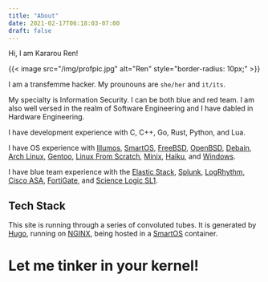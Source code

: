 ```yaml
--- 
title: "About" 
date: 2021-02-17T06:18:03-07:00 
draft: false 
---
```


Hi, I am Kararou Ren! 

{{< image src="/img/profpic.jpg" alt="Ren" style="border-radius: 10px;" >}}

I am a transfemme hacker.  My prounouns are `she/her` and `it/its`.

My specialty is Information Security.  I can be both blue and red team.  I am
also well versed in the realm of Software Engineering and I have dabled in
Hardware Engineering.

I have development experience with C, C++, Go, Rust, Python, and Lua.

I have OS experience with [Illumos](https://illumos.org/),
[SmartOS](https://wiki.smartos.org/), [FreeBSD](https://www.freebsd.org/),
[OpenBSD](https://www.openbsd.org/), [Debain](https://www.debian.org/), [Arch
Linux](https://archlinux.org/), [Gentoo](https://www.gentoo.org/), [Linux From
Scratch](http://www.linuxfromscratch.org/), [Minix](https://www.minix3.org/),
[Haiku](https://www.haiku-os.org/), and
[Windows](https://www.microsoft.com/en-us/windows).

I have blue team experience with the [Elastic Stack](https://www.elastic.co/),
[Splunk](https://www.splunk.com/), [LogRhythm](https://logrhythm.com/), [Cisco
ASA](https://www.cisco.com/c/en/us/products/security/adaptive-security-appliance-asa-software/index.html),
[FortiGate](https://www.fortinet.com/products/next-generation-firewall), and
[Science Logic SL1](https://sciencelogic.com/sl1/platform-overview).


## Tech Stack

This site is running through a series of convoluted tubes.  It is generated by
[Hugo](https://gohugo.io), running on [NGINX](https://nginx.com), being hosted
in a [SmartOS](https://wiki.smartos.org) container.  

# Let me tinker in your kernel!

